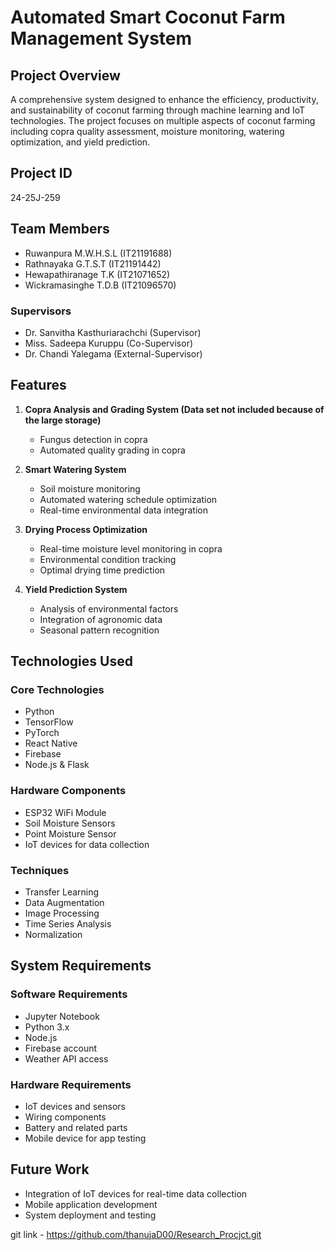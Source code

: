 # Automated Smart Coconut Farm Management System

## Project Overview
A comprehensive system designed to enhance the efficiency, productivity, and sustainability of coconut farming through machine learning and IoT technologies. The project focuses on multiple aspects of coconut farming including copra quality assessment, moisture monitoring, watering optimization, and yield prediction.

## Project ID
24-25J-259

## Team Members
- Ruwanpura M.W.H.S.L (IT21191688)
- Rathnayaka G.T.S.T (IT21191442)
- Hewapathiranage T.K (IT21071652)
- Wickramasinghe T.D.B (IT21096570)

### Supervisors
- Dr. Sanvitha Kasthuriarachchi (Supervisor)
- Miss. Sadeepa Kuruppu (Co-Supervisor)
- Dr. Chandi Yalegama (External-Supervisor)

## Features
1. **Copra Analysis and Grading System (Data set not included because of the large storage)**
   - Fungus detection in copra
   - Automated quality grading in copra
     
2. **Smart Watering System**
   - Soil moisture monitoring
   - Automated watering schedule optimization
   - Real-time environmental data integration

3. **Drying Process Optimization**
   - Real-time moisture level monitoring in copra
   - Environmental condition tracking
   - Optimal drying time prediction

4. **Yield Prediction System**
   - Analysis of environmental factors
   - Integration of agronomic data
   - Seasonal pattern recognition

## Technologies Used
### Core Technologies
- Python
- TensorFlow
- PyTorch
- React Native
- Firebase
- Node.js & Flask

### Hardware Components
- ESP32 WiFi Module
- Soil Moisture Sensors
- Point Moisture Sensor
- IoT devices for data collection

### Techniques
- Transfer Learning
- Data Augmentation
- Image Processing
- Time Series Analysis
- Normalization

## System Requirements
### Software Requirements
- Jupyter Notebook
- Python 3.x
- Node.js
- Firebase account
- Weather API access

### Hardware Requirements
- IoT devices and sensors
- Wiring components
- Battery and related parts
- Mobile device for app testing

## Future Work
- Integration of IoT devices for real-time data collection
- Mobile application development
- System deployment and testing

git link - https://github.com/thanujaD00/Research_Procjct.git
